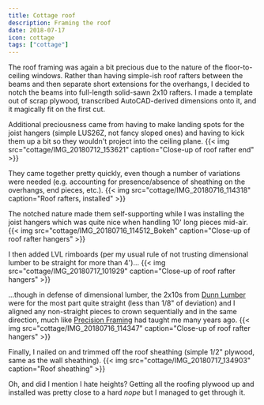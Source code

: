 ```yaml
---
title: Cottage roof
description: Framing the roof
date: 2018-07-17
icon: cottage
tags: ["cottage"]
---
```


The roof framing was again a bit precious due to the nature of the floor-to-ceiling windows. Rather than having simple-ish roof rafters between the beams and then separate short extensions for the overhangs, I decided to notch the beams into full-length solid-sawn 2x10 rafters. 
I made a template out of scrap plywood, transcribed AutoCAD-derived dimensions onto it, and it magically fit on the first cut.

Additional preciousness came from having to make landing spots for the joist hangers (simple LUS26Z, not fancy sloped ones) and having to kick them up a bit so they wouldn't project into the ceiling plane.
{{< img src="cottage/IMG_20180712_153621" caption="Close-up of roof rafter end" >}}

They came together pretty quickly, even though a number of variations were needed (e.g. accounting for presence/absence of sheathing on the overhangs, end pieces, etc.).
{{< img src="cottage/IMG_20180716_114318" caption="Roof rafters, installed" >}}

The notched nature made them self-supporting while I was installing the joist hangers which was quite nice when handling 10' long pieces mid-air.
{{< img src="cottage/IMG_20180716_114512_Bokeh" caption="Close-up of roof rafter hangers" >}}

I then added LVL rimboards (per my usual rule of not trusting dimensional lumber to be straight for more than 4')...
{{< img src="cottage/IMG_20180717_101929" caption="Close-up of roof rafter hangers" >}}

...though in defense of dimensional lumber, the 2x10s from [Dunn Lumber](https://www.dunnlumber.com/) were for the most part quite straight (less than 1/8" of deviation) and I aligned any non-straight pieces to crown sequentially and in the same direction, much like [Precision Framing](https://www.tauntonstore.com/carpentry/precision-framing-mike-guertin-070570.html) had taught me many years ago.
{{< img src="cottage/IMG_20180716_114347" caption="Close-up of roof rafter hangers" >}}

Finally, I nailed on and trimmed off the roof sheathing (simple 1/2" plywood, same as the wall sheathing).
{{< img src="cottage/IMG_20180717_134903" caption="Roof sheathing" >}}

Oh, and did I mention I hate heights? Getting all the roofing plywood up and installed was pretty close to a hard _nope_ but I managed to get through it.